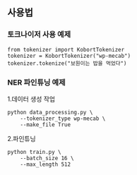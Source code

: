 <h2>사용법</h2>

<h3>토크나이저 사용 예제</h3>

```
from tokenizer import KobortTokenizer
tokenizer = KobortTokenizer("wp-mecab")
tokenizer.tokenize("보원이는 밥을 먹었다")
```
<h3>NER 파인튜닝 예제</h3>

1.데이터 생성 작업
```
python data_processing.py \
    --tokenizer_type wp-mecab \
    --make_file True
```

2.파인튜닝 
```
python train.py \
    --batch_size 16 \
    --max_length 512
```